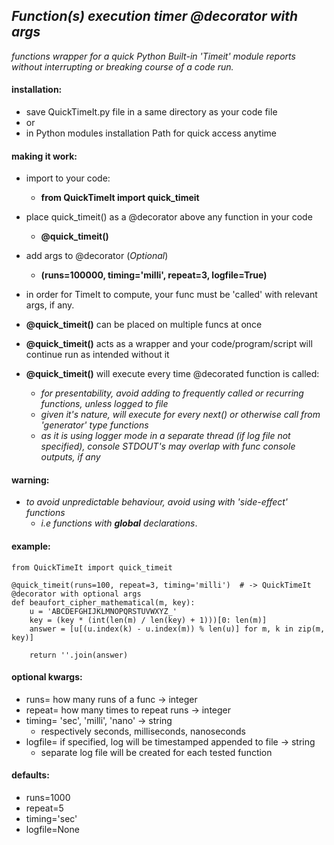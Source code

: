 ## _Function(s) execution timer @decorator with args_

*functions wrapper for a quick Python Built-in 'Timeit' module reports*
*without interrupting or breaking course of a code run.*

#### installation:
- save QuickTimeIt.py file in a same directory as your code file
- or
- in Python modules installation Path for quick access anytime

#### making it work:
- import to your code:
  - __from QuickTimeIt import quick_timeit__

- place quick_timeit() as a @decorator above any function in your code
  - __@quick_timeit()__

- add args to @decorator (_Optional_)
  - __(runs=100000, timing='milli', repeat=3, logfile=True)__

- in order for TimeIt to compute, your func must be 'called' with relevant args, if any.

- __@quick_timeit()__ can be placed on multiple funcs at once

- __@quick_timeit()__ acts as a wrapper and your code/program/script will continue run as intended without it

- __@quick_timeit()__ will execute every time @decorated function is called:
	- _for presentability, avoid adding to frequently called or recurring functions, unless logged to file_
	- _given it's nature, will execute for every next() or otherwise call from 'generator' type functions_
	- _as it is using logger mode in a separate thread (if log file not specified),
	console STDOUT's may overlap with func console outputs, if any_

#### warning:
- _to avoid unpredictable behaviour, avoid using with 'side-effect' functions_
	- _i.e functions with **global** declarations_.
  
#### example:

	from QuickTimeIt import quick_timeit

	@quick_timeit(runs=100, repeat=3, timing='milli')  # -> QuickTimeIt @decorator with optional args
	def beaufort_cipher_mathematical(m, key):
		u = 'ABCDEFGHIJKLMNOPQRSTUVWXYZ_'
		key = (key * (int(len(m) / len(key) + 1)))[0: len(m)]
		answer = [u[(u.index(k) - u.index(m)) % len(u)] for m, k in zip(m, key)]
		
		return ''.join(answer)


#### optional kwargs:
- runs= how many runs of a func -> integer
- repeat= how many times to repeat runs -> integer
- timing= 'sec', 'milli', 'nano' -> string
  - respectively seconds, milliseconds, nanoseconds
- logfile= if specified, log will be timestamped appended to file -> string
  - separate log file will be created for each tested function

 
#### defaults:
- runs=1000
- repeat=5
- timing='sec'
- logfile=None

